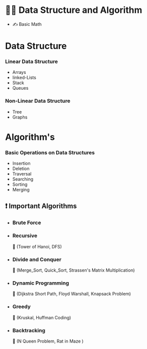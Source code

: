 <h1> 👨‍💻 Data Structure and Algorithm</h1>

- ✍ Basic Math
# Data Structure

### Linear Data Structure <br>
  - Arrays <br>
  - linked-Lists <br>
  - Stack <br>
  - Queues <br>
### Non-Linear Data Structure <br>
  - Tree <br>
  - Graphs <br>

# Algorithm's
###  Basic Operations on Data Structures
- Insertion<br>
- Deletion<br>
- Traversal<br>
- Searching<br>
- Sorting<br>
- Merging<br>

<h2> ❗ Important Algorithms </h2>

- <h3>Brute Force </h3>
- <h3>Recursive </h3>

  📝 (Tower of Hanoi, DFS)

- <h3>Divide and Conquer </h3>

  📝 (Merge_Sort, Quick_Sort, Strassen's Matrix Multiplication)
  
- <h3>Dynamic Programming </h3>

  📝 (Dijkstra Short Path, Floyd Warshall, Knapsack Problem)
  
- <h3>Greedy </h3>

  📝 (Kruskal, Huffman Coding)
  
- <h3>Backtracking </h3>

  📝 (N Queen Problem, Rat in Maze )
  
